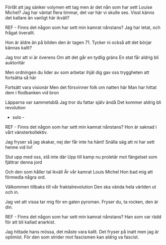 Förlåt att jag sänker volymen ett tag men är det nån som har sett Louise Michel?
Jag har väntat flera timmar, det var här vi skulle ses.
Visst känns det kallare än vanligt här ikväll?

REF - 
Finns det någon som har sett min kamrat nånstans? Jag har letat, och frågat överallt. 

Hon är äldre än på bilden den är tagen 71.
Tycker ni också att det börjar kännas kallt?

Jag tror att vi är överens 
Om att det går en tydlig gräns 
En stat får aldrig bli auktoritär

Men ordningen du lider av 
som arbetar ihjäl dig gav oss 
tryggheten att fortsätta så här

Fortsätt vara visionär
Men det försvinner folk om natten här
Man har hittat dem i flodbanken vid bron

Läpparna var sammetsblå
Jag tror du fattar själv ändå 
Det kommer aldrig bli revolution 

- solo -  

REF - 
Finns det någon som har sett min kamrat nånstans? Hon är saknad i vårt vänsterkollektiv. 

Jag fryser så jag skakar, nej der får inte ha hänt! 
Snälla säg att ni har sett henne vid liv!

Slut upp med oss, stå inte där
Upp till kamp nu proletär
mot fängelset som fjättrar denna jord

Och den som håller tal ikväll 
Är vår kamrat Louis Michel 
Hon bad mig att förmedla några ord. 

Välkommen tillbaks till vår fraktalrevolution
Den ska vända hela världen ut och in. 

Jag vet att vissa tar mig för en galen pyroman. 
Fryser du, ta rocken, den är din.  

REF - 
Finns det någon som har sett min kamrat nånstans? Han som var rädd för att bli kallad anarkist. 

Jag hittade hans mössa, det måste vara kallt. 
Det fryser på inatt men jag är optimist.
För den som strider mot fascismen kan aldrig va fascist.
